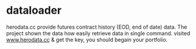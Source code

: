 # dataloader
herodata.cc provide futures contract history (EOD, end of date) data.
The project shown the data how easily retrieve data in single command.
visited www.herodata.cc & get the key, you should begain your portfolio.
